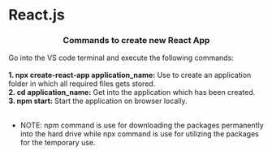 # React.js

<h3 align='center'>Commands to create new React App</h3>
Go into the VS code terminal and execute the following commands:<br><br>
<strong>1. npx create-react-app application_name:</strong> Use to create an application folder in which all required files gets stored.
<br>
<strong>2. cd application_name:</strong> Get into the application which has been created.
<br>
<strong>3. npm start:</strong> Start the application on browser locally.
<br>
<br>
<ul>
<li>NOTE: npm command is use for downloading the packages permanently into the hard drive while npx command is use for utilizing the packages for the temporary use.</li>
</ul>
